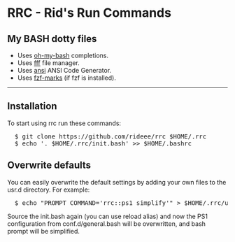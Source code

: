 # RRC - Rid's Run Commands

## My BASH dotty files

- Uses [oh-my-bash](https://github.com/ohmybash/oh-my-bash) completions.
- Uses [fff](https://github.com/dylanaraps/fff) file manager.
- Uses [ansi](http://github.com/fidian/ansi) ANSI Code Generator.
- Uses [fzf-marks](https://github.com/urbainvaes/fzf-marks) (if fzf is
  installed).

<hr>

## Installation

To start using rrc run these commands:

<pre>
  $ git clone https://github.com/rideee/rrc $HOME/.rrc
  $ echo '. $HOME/.rrc/init.bash' >> $HOME/.bashrc
</pre>

## Overwrite defaults

You can easily overwrite the default settings by adding your own files to the
usr.d directory. For example:

<pre>
  $ echo "PROMPT_COMMAND='rrc::ps1 simplify'" > $HOME/.rrc/usr.d/custom-ps1.bash
</pre>

Source the init.bash again (you can use reload alias) and now the PS1
configuration from conf.d/general.bash will be overwritten, and bash prompt will
be simplified.
